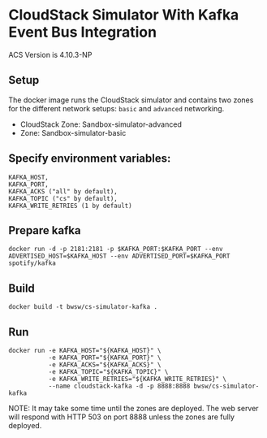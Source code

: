 # CloudStack Simulator With Kafka Event Bus Integration

ACS Version is 4.10.3-NP

## Setup

The docker image runs the CloudStack simulator and contains two zones for the different network setups: `basic` and `advanced` networking.

* CloudStack Zone: Sandbox-simulator-advanced
* Zone: Sandbox-simulator-basic

## Specify environment variables:
    KAFKA_HOST,
    KAFKA_PORT,
    KAFKA_ACKS ("all" by default),
    KAFKA_TOPIC ("cs" by default),
    KAFKA_WRITE_RETRIES (1 by default)

## Prepare kafka
    docker run -d -p 2181:2181 -p $KAFKA_PORT:$KAFKA_PORT --env ADVERTISED_HOST=$KAFKA_HOST --env ADVERTISED_PORT=$KAFKA_PORT spotify/kafka

## Build

    docker build -t bwsw/cs-simulator-kafka .

## Run

    docker run -e KAFKA_HOST="${KAFKA_HOST}" \
               -e KAFKA_PORT="${KAFKA_PORT}" \
               -e KAFKA_ACKS="${KAFKA_ACKS}" \
               -e KAFKA_TOPIC="${KAFKA_TOPIC}" \
               -e KAFKA_WRITE_RETRIES="${KAFKA_WRITE_RETRIES}" \
               --name cloudstack-kafka -d -p 8888:8888 bwsw/cs-simulator-kafka

NOTE: It may take some time until the zones are deployed. The web server will respond with HTTP 503 on port 8888 unless the zones are fully deployed.

